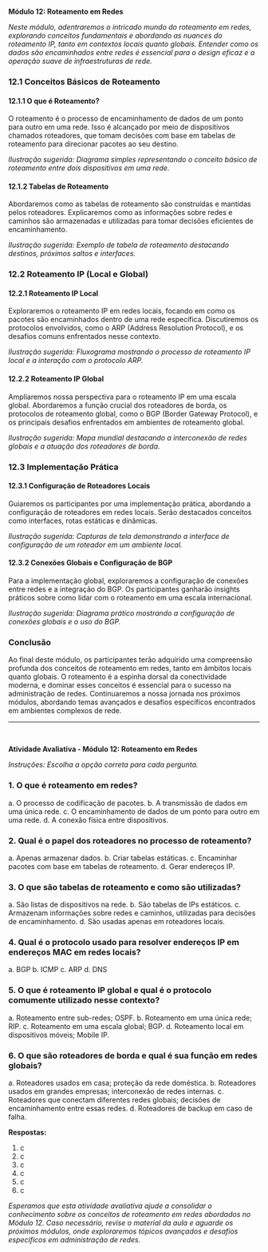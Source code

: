 **Módulo 12: Roteamento em Redes**

*Neste módulo, adentraremos o intricado mundo do roteamento em redes, explorando conceitos fundamentais e abordando as nuances do roteamento IP, tanto em contextos locais quanto globais. Entender como os dados são encaminhados entre redes é essencial para o design eficaz e a operação suave de infraestruturas de rede.*

### 12.1 Conceitos Básicos de Roteamento

#### 12.1.1 O que é Roteamento?
O roteamento é o processo de encaminhamento de dados de um ponto para outro em uma rede. Isso é alcançado por meio de dispositivos chamados roteadores, que tomam decisões com base em tabelas de roteamento para direcionar pacotes ao seu destino.

*Ilustração sugerida: Diagrama simples representando o conceito básico de roteamento entre dois dispositivos em uma rede.*

#### 12.1.2 Tabelas de Roteamento
Abordaremos como as tabelas de roteamento são construídas e mantidas pelos roteadores. Explicaremos como as informações sobre redes e caminhos são armazenadas e utilizadas para tomar decisões eficientes de encaminhamento.

*Ilustração sugerida: Exemplo de tabela de roteamento destacando destinos, próximos saltos e interfaces.*

### 12.2 Roteamento IP (Local e Global)

#### 12.2.1 Roteamento IP Local
Exploraremos o roteamento IP em redes locais, focando em como os pacotes são encaminhados dentro de uma rede específica. Discutiremos os protocolos envolvidos, como o ARP (Address Resolution Protocol), e os desafios comuns enfrentados nesse contexto.

*Ilustração sugerida: Fluxograma mostrando o processo de roteamento IP local e a interação com o protocolo ARP.*

#### 12.2.2 Roteamento IP Global
Ampliaremos nossa perspectiva para o roteamento IP em uma escala global. Abordaremos a função crucial dos roteadores de borda, os protocolos de roteamento global, como o BGP (Border Gateway Protocol), e os principais desafios enfrentados em ambientes de roteamento global.

*Ilustração sugerida: Mapa mundial destacando a interconexão de redes globais e a atuação dos roteadores de borda.*

### 12.3 Implementação Prática

#### 12.3.1 Configuração de Roteadores Locais
Guiaremos os participantes por uma implementação prática, abordando a configuração de roteadores em redes locais. Serão destacados conceitos como interfaces, rotas estáticas e dinâmicas.

*Ilustração sugerida: Capturas de tela demonstrando a interface de configuração de um roteador em um ambiente local.*

#### 12.3.2 Conexões Globais e Configuração de BGP
Para a implementação global, exploraremos a configuração de conexões entre redes e a integração do BGP. Os participantes ganharão insights práticos sobre como lidar com o roteamento em uma escala internacional.

*Ilustração sugerida: Diagrama prático mostrando a configuração de conexões globais e o uso do BGP.*

### Conclusão

Ao final deste módulo, os participantes terão adquirido uma compreensão profunda dos conceitos de roteamento em redes, tanto em âmbitos locais quanto globais. O roteamento é a espinha dorsal da conectividade moderna, e dominar esses conceitos é essencial para o sucesso na administração de redes. Continuaremos a nossa jornada nos próximos módulos, abordando temas avançados e desafios específicos encontrados em ambientes complexos de rede.
<br><hr><br>

**Atividade Avaliativa - Módulo 12: Roteamento em Redes**

*Instruções: Escolha a opção correta para cada pergunta.*

### 1. **O que é roteamento em redes?**
   a. O processo de codificação de pacotes.
   b. A transmissão de dados em uma única rede.
   c. O encaminhamento de dados de um ponto para outro em uma rede.
   d. A conexão física entre dispositivos.

### 2. **Qual é o papel dos roteadores no processo de roteamento?**
   a. Apenas armazenar dados.
   b. Criar tabelas estáticas.
   c. Encaminhar pacotes com base em tabelas de roteamento.
   d. Gerar endereços IP.

### 3. **O que são tabelas de roteamento e como são utilizadas?**
   a. São listas de dispositivos na rede.
   b. São tabelas de IPs estáticos.
   c. Armazenam informações sobre redes e caminhos, utilizadas para decisões de encaminhamento.
   d. São usadas apenas em roteadores locais.

### 4. **Qual é o protocolo usado para resolver endereços IP em endereços MAC em redes locais?**
   a. BGP
   b. ICMP
   c. ARP
   d. DNS

### 5. **O que é roteamento IP global e qual é o protocolo comumente utilizado nesse contexto?**
   a. Roteamento entre sub-redes; OSPF.
   b. Roteamento em uma única rede; RIP.
   c. Roteamento em uma escala global; BGP.
   d. Roteamento local em dispositivos móveis; Mobile IP.

### 6. **O que são roteadores de borda e qual é sua função em redes globais?**
   a. Roteadores usados em casa; proteção da rede doméstica.
   b. Roteadores usados em grandes empresas; interconexão de redes internas.
   c. Roteadores que conectam diferentes redes globais; decisões de encaminhamento entre essas redes.
   d. Roteadores de backup em caso de falha.

**Respostas:**
1. c
2. c
3. c
4. c
5. c
6. c

*Esperamos que esta atividade avaliativa ajude a consolidar o conhecimento sobre os conceitos de roteamento em redes abordados no Módulo 12. Caso necessário, revise o material da aula e aguarde os próximos módulos, onde exploraremos tópicos avançados e desafios específicos em administração de redes.*